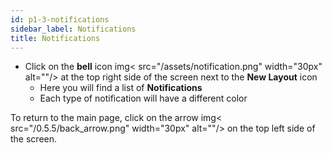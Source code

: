```yaml
---
id: p1-3-notifications
sidebar_label: Notifications
title: Notifications
---
```

- Click on the **bell** icon img< src="/assets/notification.png" width="30px" alt=""/> at the top right side of the screen next to the **New Layout** icon
  - Here you will find a list of **Notifications**
  - Each type of notification will have a different color

To return to the main page, click on the arrow  img< src="/0.5.5/back_arrow.png" width="30px" alt=""/>  on the top left side of the screen.
